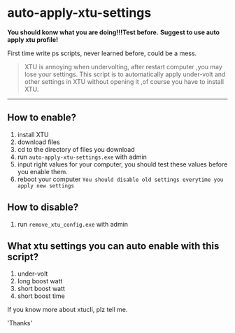 # auto-apply-xtu-settings
**You should konw what you are doing!!!Test before.**
**Suggest to use auto apply xtu profile!**

First time write ps scripts, never learned before, could be a mess.

>XTU is annoying when undervolting, after restart computer ,you may lose your settings.
>This script is to automatically apply under-volt and other settings in XTU without opening it ,of course you have to install XTU. 




---
## How to enable?
1. install XTU
2. download files
3. cd to the directory of files you download 
4. run `auto-apply-xtu-settings.exe` with admin 
5. input right values for your computer, you should test these values before you enable them.
6. reboot your computer
`You should disable old settings everytime you apply new settings`

## How to disable?
1. run `remove_xtu_config.exe` with admin

## What xtu settings you can auto enable with this script?
1. under-volt
2. long boost watt
3. short boost watt
4. short boost time


If you know more about xtucli, plz tell me.

 'Thanks'

